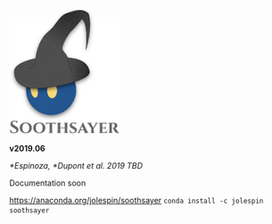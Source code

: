 <img src="https://github.com/jolespin/soothsayer/blob/master/logo.png?raw=true" width="200" />

**v2019.06**

*\*Espinoza, \*Dupont et al. 2019 TBD*

Documentation soon

https://anaconda.org/jolespin/soothsayer
`conda install -c jolespin soothsayer`
